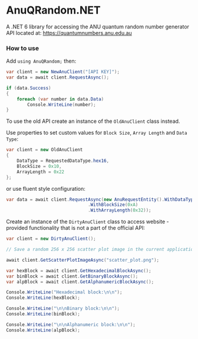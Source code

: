 # AnuQRandom.NET
A .NET 6 library for accessing the ANU quantum random number generator API located at: https://quantumnumbers.anu.edu.au

### How to use

Add `using AnuQRandom;` then:

```C#
var client = new NewAnuClient("[API KEY]");
var data = await client.RequestAsync();

if (data.Success)
{
	foreach (var number in data.Data)
		Console.WriteLine(number);
}
```

To use the old API create an instance of the `OldAnuClient` class instead.

Use properties to set custom values for `Block Size`, `Array Length` and `Data Type`:
```C#
var client = new OldAnuClient
{
	DataType = RequestedDataType.hex16,
	BlockSize = 0x10,
	ArrayLength = 0x22
};
```

or use fluent style configuration:
```C#
var data = await client.RequestAsync(new AnuRequestEntity().WithDataType(RequestedDataType.hex16)
							   .WithBlockSize(0xA)
							   .WithArrayLength(0x32));
```

Create an instance of the `DirtyAnuClient` class to access website - provided functionality that is not a part of the official API:
```C#
var client = new DirtyAnuClient();

// Save a random 256 x 256 scatter plot image in the current application working directory.

await client.GetScatterPlotImageAsync("scatter_plot.png");

var hexBlock = await client.GetHexadecimalBlockAsync();
var binBlock = await client.GetBinaryBlockAsync();
var alpBlock = await client.GetAlphanumericBlockAsync();

Console.WriteLine("Hexadecimal block:\n\n");
Console.WriteLine(hexBlock);

Console.WriteLine("\n\nBinary block:\n\n");
Console.WriteLine(binBlock);

Console.WriteLine("\n\nAlphanumeric block:\n\n");
Console.WriteLine(alpBlock);
```
